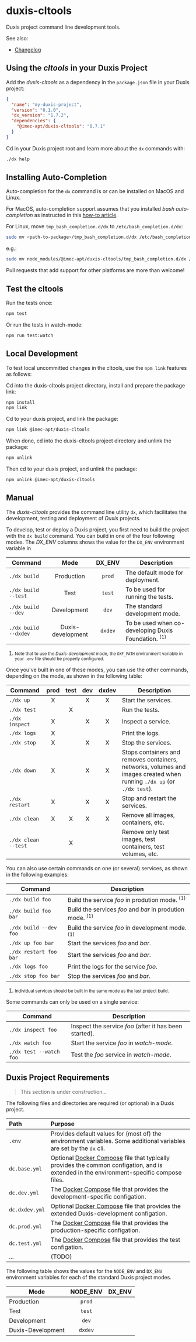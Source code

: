 # duxis-cltools

Duxis project command line development tools.

See also:

- [Changelog](CHANGELOG.md)



## Using the _cltools_ in your Duxis Project

Add the _duxis-cltools_ as a dependency in the `package.json` file in your Duxis project:

```json
{
  "name": "my-duxis-project",
  "version": "0.1.0",
  "dx_version": "1.7.2",
  "dependencies": {
    "@imec-apt/duxis-cltools": "0.7.1"
  }
}
```

Cd in your Duxis project root and learn more about the `dx` commands with:

```bash
./dx help
```



## Installing Auto-Completion

Auto-completion for the `dx` command is or can be installed on MacOS and Linux.

For MacOS, auto-completion support assumes that you installed _bash auto-completion_ as instructed in this [how-to article](https://iminds.atlassian.net/wiki/spaces/developers/pages/83132417).

For Linux, move `tmp_bash_completion.d/dx` to `/etc/bash_completion.d/dx`:

```bash
sudo mv <path-to-package>/tmp_bash_completion.d/dx /etc/bash_completion.d/dx
```

e.g.:

```bash
sudo mv node_modules/@imec-apt/duxis-cltools/tmp_bash_completion.d/dx /etc/bash_completion.d/dx
```

Pull requests that add support for other platforms are more than welcome!



## Test the cltools

Run the tests once:

```bash
npm test
```

Or run the tests in watch-mode:

```bash
npm run test:watch
```



## Local Development

To test local uncommitted changes in the cltools, use the `npm link` features as follows:

Cd into the duxis-cltools project directory, install and prepare the package link:
```bash
npm install
npm link
```

Cd to your duxis project, and link the package:
```bash
npm link @imec-apt/duxis-cltools
```


When done, cd into the duxis-cltools project directory and unlink the package:
```bash
npm unlink
```

Then cd to your duxis project, and unlink the package:
```bash
npm unlink @imec-apt/duxis-cltools
```


## Manual

The _duxis-cltools_ provides the command line utility `dx`, which facilitates the development, testing and deployment of _Duxis_ projects.

To develop, test or deploy a Duxis project, you first need to build the project with the `dx build` command.
You can build in one of the four following modes.
The _DX\_ENV_ columns shows the value for the `DX_ENV` environment variable in 

| Command | Mode | DX_ENV | Description |
| ------- |:----:|:------:| ----------- |
| `./dx build` | Production | `prod` | The default mode for deployment. |
| `./dx build --test` | Test | `test` | To be used for running the tests. |
| `./dx build --dev` | Development | `dev` | The standard development mode. |
| `./dx build --dxdev` | Duxis-development | `dxdev` | To be used when co-developing Duxis Foundation. <sup>(1)</sup> |

<small><ol><li>Note that to use the _Duxis-development_ mode, the `DXF_PATH` environment variable in your `.env` file should be properly configured.</li></ol></small>

Once you've built in one of these modes, you can use the other commands, depending on the mode, as shown in the following table:

| Command | prod | test | dev | dxdev | Description |
| ------- |:---:|:---:|:---:|:---:| ----------- |
| `./dx up` |X||X|X| Start the services. |
| `./dx test` ||X||| Run the tests. |
| `./dx inspect` |X||X|X| Inspect a service. |
| `./dx logs` |X|||| Print the logs. |
| `./dx stop` |X||X|X| Stop the services. |
| `./dx down` |X||X|X| Stops containers and removes containers, networks, volumes and images created when running `./dx up` (or `./dx test`). |
| `./dx restart` |X||X|X| Stop and restart the services. |
| `./dx clean` |X|X|X|X| Remove all images, containers, etc. |
| `./dx clean --test` ||X||| Remove only test images, test containers, test volumes, etc. |

You can also use certain commands on one (or several) services, as shown in the following examples:

| Command | Description |
| ------- | ----------- |
| `./dx build foo` | Build the service _foo_ in prodution mode. <sup>(1)</sup> |
| `./dx build foo bar` | Build the services _foo_ and _bar_ in prodution mode. <sup>(1)</sup> |
| `./dx build --dev foo` | Build the service _foo_ in development mode. <sup>(1)</sup> |
| `./dx up foo bar` | Start the services _foo_ and _bar_. |
| `./dx restart foo bar` | Start the services _foo_ and _bar_. |
| `./dx logs foo` | Print the logs for the service _foo_. |
| `./dx stop foo bar` | Stop the services _foo_ and _bar_. |

<small><ol><li>Individual services should be built in the same mode as the last project build.</li></ol></small>

Some commands can only be used on a single service:

| Command | Description |
| ------- | ----------- |
| `./dx inspect foo` | Inspect the service _foo_ (after it has been started). |
| `./dx watch foo` | Start the service _foo_ in _watch-mode_. |
| `./dx test --watch foo` | Test the _foo_ service in _watch-mode_. |



## Duxis Project Requirements

> This section is under construction...

The following files and directories are required (or optional) in a Duxis project.

| Path | Purpose |
|:---- |:------- |
| `.env` | Provides default values for (most of) the environment variables. Some additional variables are set by the `dx` cli. |
| `dc.base.yml` | Optional [Docker Compose][] file that typically provides the common configation, and is extended in the environment-specific compose files. |
| `dc.dev.yml` | The [Docker Compose][] file that provides the development-specific configation. |
| `dc.dxdev.yml` | Optional [Docker Compose][] file that provides the extended Duxis-development configation. |
| `dc.prod.yml` | The [Docker Compose][] file that provides the production-specific configation. |
| `dc.test.yml` | The [Docker Compose][] file that provides the test configation. |
| ... | (TODO) |

The following table shows the values for the `NODE_ENV` and `DX_ENV` environment variables for each of the standard Duxis project modes.

| Mode | NODE_ENV | DX_ENV |
| ---- |:--------:|:------:|
| Production | `prod` |
| Test | `test` |
| Development | `dev` |
| Duxis-Development | `dxdev` |




[Docker Compose]: https://docs.docker.com/compose/
[Mocha]: https://mochajs.org
